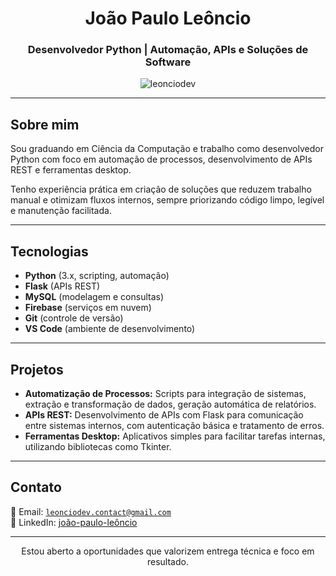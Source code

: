 <h1 align="center">João Paulo Leôncio</h1>
<h3 align="center">Desenvolvedor Python | Automação, APIs e Soluções de Software</h3>

<p align="center">
  <img src="https://komarev.com/ghpvc/?username=leonciodev&label=Visualizações&color=0e75b6&style=flat" alt="leonciodev" />
</p>

---

## Sobre mim

Sou graduando em Ciência da Computação e trabalho como desenvolvedor Python com foco em automação de processos, desenvolvimento de APIs REST e ferramentas desktop.

Tenho experiência prática em criação de soluções que reduzem trabalho manual e otimizam fluxos internos, sempre priorizando código limpo, legível e manutenção facilitada.

---

## Tecnologias

- **Python** (3.x, scripting, automação)
- **Flask** (APIs REST)
- **MySQL** (modelagem e consultas)
- **Firebase** (serviços em nuvem)
- **Git** (controle de versão)
- **VS Code** (ambiente de desenvolvimento)

---

## Projetos

- **Automatização de Processos:** Scripts para integração de sistemas, extração e transformação de dados, geração automática de relatórios.
- **APIs REST:** Desenvolvimento de APIs com Flask para comunicação entre sistemas internos, com autenticação básica e tratamento de erros.
- **Ferramentas Desktop:** Aplicativos simples para facilitar tarefas internas, utilizando bibliotecas como Tkinter.

---

## Contato

📧 Email: <code>leonciodev.contact@gmail.com</code>  
🔗 LinkedIn: [joão-paulo-leôncio](https://www.linkedin.com/in/jo%C3%A3o-paulo-le%C3%B4ncio-78071627b/)

---

<p align="center">
  Estou aberto a oportunidades que valorizem entrega técnica e foco em resultado.
</p>
